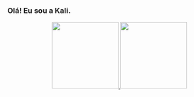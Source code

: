 ### **Olá! Eu sou a Kali.**

<div align="center">
  <a href="https://github.com/KalineCompasso">
  <img height="150em" src="https://github-readme-stats.vercel.app/api?username=kalinemaciel&show_icons=true&theme=radical&include_all_commits=true&count_private=true"/>
  <img height="150em" src="https://github-readme-stats.vercel.app/api/top-langs/?username=kalinemaciel&layout=compact&langs_count=7&theme=radical"/>
</div>
